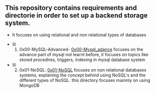 ## This repository contains requirements and directorie in order to set up a backend storage system.
+ It focuses on using relational and non relational types of databases

+ [x] 1. 0x00-MySQL-Advanced- [0x00-Mysql_adance](0x00-mysql_advance) focuses on the advance part of mysql not learnt before, it focuses on topics like stored procedires, triggers, indexing in mysql database system

+ [x] 2. 0x01-NoSQL: [0x01-NoSQL](0x01-NoSQL) focuses on non relational databases systems, explaining the concept behind using NoSQL's and the different types of NoSQL. this directory focuses mainnly on using MongoDB
